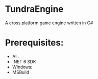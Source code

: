 # TundraEngine
 A cross platform game engine written in C#

# Prerequisites:
- All:
 - .NET 6 SDK
- Windows:
 - MSBuild

